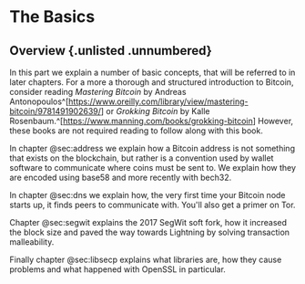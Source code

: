 # The Basics

## Overview {.unlisted .unnumbered}

In this part we explain a number of basic concepts, that will be referred to in later chapters. For a more a thorough and structured introduction to Bitcoin, consider reading _Mastering Bitcoin_ by Andreas Antonopoulos^[<https://www.oreilly.com/library/view/mastering-bitcoin/9781491902639/>] or _Grokking Bitcoin_ by Kalle Rosenbaum.^[<https://www.manning.com/books/grokking-bitcoin>] However, these books are not required reading to follow along with this book.

In chapter @sec:address we explain how a Bitcoin address is not something that exists on the blockchain, but rather is a convention used by wallet software to communicate where coins must be sent to. We explain how they are encoded using base58 and more recently with bech32.

In chapter @sec:dns we explain how, the very first time your Bitcoin node starts up, it finds peers to communicate with. You'll also get a primer on Tor.

Chapter @sec:segwit explains the 2017 SegWit soft fork, how it increased the block size and paved the way towards Lightning by solving transaction malleability.

Finally chapter @sec:libsecp explains what libraries are, how they cause problems and what happened with OpenSSL in particular.
